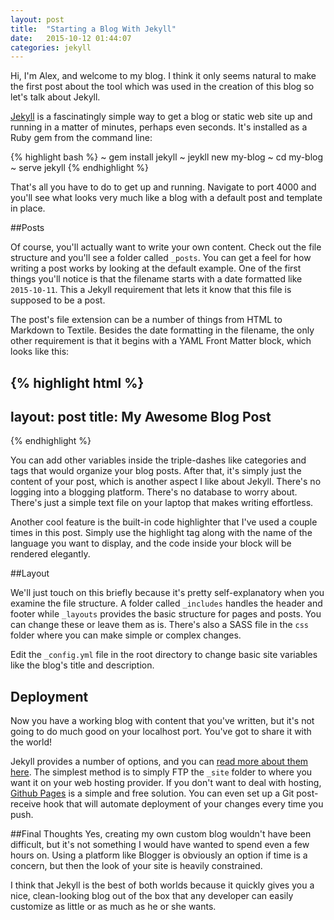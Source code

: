 ```yaml
---
layout: post
title:  "Starting a Blog With Jekyll"
date:   2015-10-12 01:44:07
categories: jekyll
---
```

Hi, I'm Alex, and welcome to my blog. I think it only seems natural to make the first post about the tool which was used in the creation of this blog so let's talk about Jekyll.

[Jekyll][jekyll] is a fascinatingly simple way to get a blog or static web site up and running in a matter of minutes, perhaps even seconds. It's installed as a Ruby gem from the command line:

{% highlight bash %}
~ gem install jekyll
~ jeykll new my-blog
~ cd my-blog
~ serve jekyll
{% endhighlight %}

That's all you have to do to get up and running. Navigate to port 4000 and you'll see what looks very much like a blog with a default post and template in place.

##Posts

Of course, you'll actually want to write your own content. Check out the file structure and you'll see a folder called `_posts`. You can get a feel for how writing a post works by looking at the default example. One of the first things you'll notice is that the filename starts with a date formatted like `2015-10-11`. This a Jekyll requirement that lets it know that this file is supposed to be a post.

The post's file extension can be a number of things from HTML to Markdown to Textile. Besides the date formatting in the filename, the only other requirement is that it begins with a YAML Front Matter block, which looks like this:

{% highlight html %}
---
layout: post
title: My Awesome Blog Post
---
{% endhighlight %}

You can add other variables inside the triple-dashes like categories and tags that would organize your blog posts. After that, it's simply just the content of your post, which is another aspect I like about Jekyll. There's no logging into a blogging platform. There's no database to worry about. There's just a simple text file on your laptop that makes writing effortless.

Another cool feature is the built-in code highlighter that I've used a couple times in this post. Simply use the highlight tag along with the name of the language you want to display, and the code inside your block will be rendered elegantly.

##Layout

We'll just touch on this briefly because it's pretty self-explanatory when you examine the file structure. A folder called `_includes` handles the header and footer while `_layouts` provides the basic structure for pages and posts. You can change these or leave them as is. There's also a SASS file in the `css` folder where you can make simple or complex changes.

Edit the `_config.yml` file in the root directory to change basic site variables like the blog's title and description.  


## Deployment

Now you have a working blog with content that you've written, but it's not going to do much good on your localhost port. You've got to share it with the world! 

Jekyll provides a number of options, and you can [read more about them here][jekyll-deployment]. The simplest method is to simply FTP the `_site` folder to where you want it on your web hosting provider. If you don't want to deal with hosting, [Github Pages][github-pages] is a simple and free solution. You can even set up a Git post-receive hook that will automate deployment of your changes every time you push.

##Final Thoughts
Yes, creating my own custom blog wouldn't have been difficult, but it's not something I would have wanted to spend even a few hours on. Using a platform like Blogger is obviously an option if time is a concern, but then the look of your site is heavily constrained. 

I think that Jekyll is the best of both worlds because it quickly gives you a nice, clean-looking blog out of the box that any developer can easily customize as little or as much as he or she wants.

[jekyll]: http://jekyllrb.com
[jekyll-deployment]: http://jekyllrb.com/docs/deployment-methods/
[github-pages]: http://pages.github.com/
